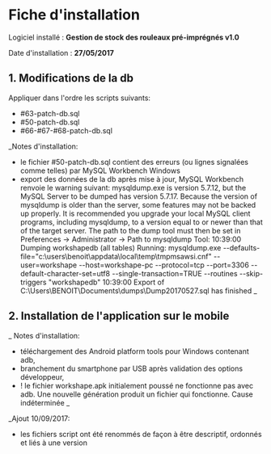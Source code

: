 # Fiche d'installation

Logiciel installé : __Gestion de stock des rouleaux pré-imprégnés v1.0__

Date d'installation : __27/05/2017__

## 1. Modifications de la db

Appliquer dans l'ordre les scripts suivants:
- #63-patch-db.sql
- #50-patch-db.sql
- #66-#67-#68-patch-db.sql

_Notes d'installation:
- le fichier #50-patch-db.sql contient des erreurs (ou lignes signalées comme telles) par MySQL Workbench Windows
- export des données de la db après mise à jour, MySQL Workbench renvoie le warning suivant:
  mysqldump.exe is version 5.7.12, but the MySQL Server to be dumped has version 5.7.17.
  Because the version of mysqldump is older than the server, some features may not be backed up properly.
  It is recommended you upgrade your local MySQL client programs, including mysqldump, to a version equal to or newer than that of the target server.
  The path to the dump tool must then be set in Preferences -> Administrator -> Path to mysqldump Tool:
  10:39:00 Dumping workshapedb (all tables)
  Running: mysqldump.exe --defaults-file="c:\users\benoit\appdata\local\temp\tmpmsawsi.cnf"  --user=workshape --host=workshape-pc --protocol=tcp --port=3306 --default-character-set=utf8 --single-transaction=TRUE --routines --skip-triggers "workshapedb"
  10:39:00 Export of C:\Users\BENOIT\Documents\dumps\Dump20170527.sql has finished
_

## 2. Installation de l'application sur le mobile

_
Notes d'installation:
- téléchargement des Android platform tools pour Windows contenant adb,
- branchement du smartphone par USB après validation des options développeur,
- ! le fichier workshape.apk initialement poussé ne fonctionne pas avec adb. Une nouvelle génération produit un fichier qui fonctionne. Cause indéterminée
_

_Ajout 10/09/2017:
- les fichiers script ont été renommés de façon à être descriptif, ordonnés et liés à une version

